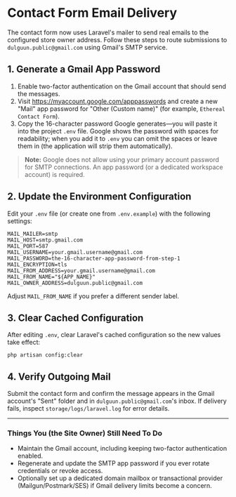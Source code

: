 # Contact Form Email Delivery

The contact form now uses Laravel's mailer to send real emails to the configured store owner address. Follow these steps to route submissions to `dulguun.public@gmail.com` using Gmail's SMTP service.

## 1. Generate a Gmail App Password
1. Enable two-factor authentication on the Gmail account that should send the messages.
2. Visit <https://myaccount.google.com/apppasswords> and create a new "Mail" app password for "Other (Custom name)" (for example, `Ethereal Contact Form`).
3. Copy the 16-character password Google generates—you will paste it into the project `.env` file. Google shows the password with spaces for readability; when you add it to `.env` you can omit the spaces or leave them in (the application will strip them automatically).

> **Note:** Google does not allow using your primary account password for SMTP connections. An app password (or a dedicated workspace account) is required.

## 2. Update the Environment Configuration
Edit your `.env` file (or create one from `.env.example`) with the following settings:

```
MAIL_MAILER=smtp
MAIL_HOST=smtp.gmail.com
MAIL_PORT=587
MAIL_USERNAME=your.gmail.username@gmail.com
MAIL_PASSWORD=the-16-character-app-password-from-step-1
MAIL_ENCRYPTION=tls
MAIL_FROM_ADDRESS=your.gmail.username@gmail.com
MAIL_FROM_NAME="${APP_NAME}"
MAIL_OWNER_ADDRESS=dulguun.public@gmail.com
```

Adjust `MAIL_FROM_NAME` if you prefer a different sender label.

## 3. Clear Cached Configuration
After editing `.env`, clear Laravel's cached configuration so the new values take effect:

```
php artisan config:clear
```

## 4. Verify Outgoing Mail
Submit the contact form and confirm the message appears in the Gmail account's "Sent" folder and in `dulguun.public@gmail.com`'s inbox. If delivery fails, inspect `storage/logs/laravel.log` for error details.

---

### Things You (the Site Owner) Still Need To Do
- Maintain the Gmail account, including keeping two-factor authentication enabled.
- Regenerate and update the SMTP app password if you ever rotate credentials or revoke access.
- Optionally set up a dedicated domain mailbox or transactional provider (Mailgun/Postmark/SES) if Gmail delivery limits become a concern.

